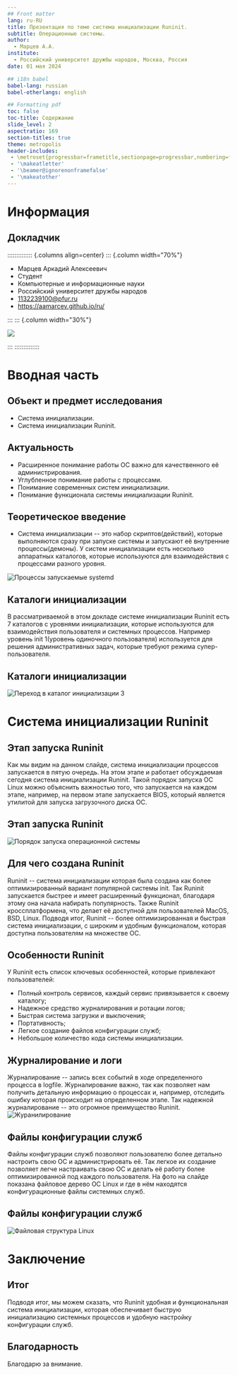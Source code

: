 ```yaml
---
## Front matter
lang: ru-RU
title: Презентация по теме система инициализации Runinit.
subtitle: Операционные системы.
author:
  - Марцев А.А.
institute:
  - Российский университет дружбы народов, Москва, Россия
date: 01 мая 2024

## i18n babel
babel-lang: russian
babel-otherlangs: english

## Formatting pdf
toc: false
toc-title: Содержание
slide_level: 2
aspectratio: 169
section-titles: true
theme: metropolis
header-includes:
 - \metroset{progressbar=frametitle,sectionpage=progressbar,numbering=fraction}
 - '\makeatletter'
 - '\beamer@ignorenonframefalse'
 - '\makeatother'
---
```


# Информация

## Докладчик

:::::::::::::: {.columns align=center}
::: {.column width="70%"}

  * Марцев Аркадий Алексеевич
  * Студент
  * Компьютерные и информационные науки
  * Российский университет дружбы народов
  * [1132239100@pfur.ru](mailto:1132239100@pfur.ru)
  * <https://aamarcev.github.io/ru/>

:::
::: {.column width="30%"}

![](./image/avatar.jpg)

:::
::::::::::::::

# Вводная часть

## Объект и предмет исследования

- Система инициализации.
- Система инициализации Runinit.

## Актуальность

- Расширенное понимание работы ОС важно для качественного её администрирования.
- Углубленное понимание работы с процессами.
- Понимание современных систем инициализации.
- Понимание функционала системы инициализации Runinit.

## Теоретическое введение

- Система инициализации -- это набор скриптов(действий), которые выполняются сразу при запуске системы и запускают её внутренние процессы(демоны). 
У систем инициализации есть несколько аппаратных каталогов, которые используются для взаимодействия с процессами разного уровня.

![Процессы запускаемые systemd](./image/4.png)

## Каталоги инициализации

В рассматриваемой в этом докладе системе инициализации Runinit есть 7 каталогов с уровнями инициализации, которые используются для взаимодействия пользователя и системных процессов. Например уровень init 1(уровень одиночного пользователя) используется для решения административных задач, которые требуют режима супер-пользователя.
    
## Каталоги инициализации
    
![Переход в каталог инициализации 3](./image/5.png)

# Система инициализации Runinit

## Этап запуска Runinit

Как мы видим на данном слайде, система инициализации процессов запускается в пятую очередь. На этом этапе и работает обсуждаемая сегодня система инициализации Runinit. Такой порядок запуска ОС Linux можно объяснить важностью того, что запускается на каждом этапе, например, на первом этапе запускается BIOS, который является утилитой для запуска загрузочного диска ОС. 

## Этап запуска Runinit

![Порядок запуска операционной системы](./image/1.png)

## Для чего создана Runinit

Runinit -- система инициализации которая была создана как более оптимизированный вариант популярной системы init. Так Runinit запускается быстрее и имеет расширенный функционал, благодаря этому она начала набирать популярность. Также Runinit кроссплатформена, что делает её доступной для пользователей MacOS, BSD, Linux. Подводя итог, Runinit -- более оптимизированная и быстрая система инициализации, с широким и удобным функционалом, которая доступна пользователям на множестве ОС.

## Особенности Runinit

У Runinit есть список ключевых особенностей, которые привлекают пользователей:
  -  Полный контроль сервисов, каждый сервис привязывается к своему каталогу;
  -  Надежное средство журналирования и ротации логов;
  -  Быстрая система загрузки и выключения;
  -  Портативность;
  -  Легкое создание файлов конфигурации служб;
  -  Небольшое количество кода системы инициализации.

## Журналирование и логи 

Журналирование -- запись всех событий в ходе определенного процесса в logfile. Журналирование важно, так как позволяет нам получить детальную информацию о процессах и, например, отследить ошибку которая происходит на определенном этапе. Так надежной журналирование -- это огромное преимущество Runinit. 
![Журанилирование](./image/3.png)

## Файлы конфигурации служб

Файлы конфигурации служб позволяют пользователю более детально настроить свою ОС и администрировать её. Так легкое их создание позволяет легче настраивать свою ОС и делать её работу более оптимизированной под каждого пользователя. На фото на слайде показана файловое дерево ОС Linux и где в нём находятся конфигурационные файлы системных служб. 

## Файлы конфигурации служб

![Файловая структура Linux](./image/2.png)

# Заключение 

## Итог

Подводя итог, мы можем сказать, что Runinit удобная и функциональная система инициализации, которая обеспечивает быструю инициализацию системных процессов и удобную настройку конфигурации служб.

## Благодарность

Благодарю за внимание.
